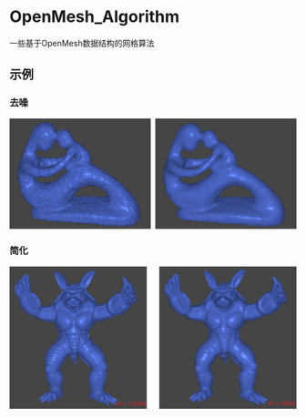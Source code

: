 # OpenMesh_Algorithm
一些基于OpenMesh数据结构的网格算法



## 示例

### 去噪

![denoising_0](https://github.com/zs0510/OpenMesh_Algorithm/blob/main/image/denoising_0.png)

### 简化

![simplification_0](https://github.com/zs0510/OpenMesh_Algorithm/blob/main/image/simplification_0.png)
